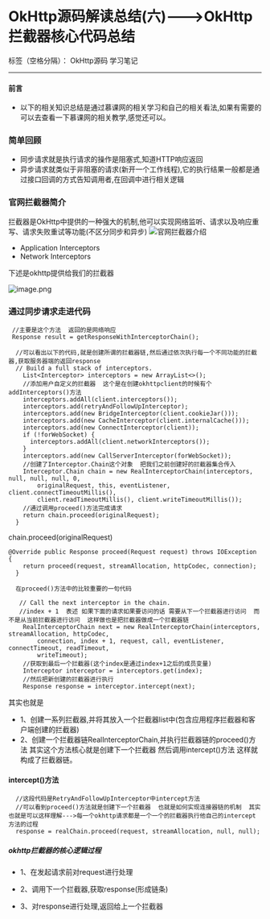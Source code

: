 # OkHttp源码解读总结(六)--->OkHttp拦截器核心代码总结

标签（空格分隔）： OkHttp源码 学习笔记

---


#### 前言

* 以下的相关知识总结是通过慕课网的相关学习和自己的相关看法,如果有需要的可以去查看一下慕课网的相关教学,感觉还可以。

### 简单回顾
* 同步请求就是执行请求的操作是阻塞式,知道HTTP响应返回
* 异步请求就类似于非阻塞的请求(新开一个工作线程),它的执行结果一般都是通过接口回调的方式告知调用者,在回调中进行相关逻辑

### 官网拦截器简介
拦截器是OkHttp中提供的一种强大的机制,他可以实现网络监听、请求以及响应重写、请求失败重试等功能(不区分同步和异步)
![官网拦截器介绍][1]

* Application Interceptors
* Network Interceptors

下述是okhttp提供给我们的拦截器

![image.png](http://upload-images.jianshu.io/upload_images/1316820-d971507023856158.png?imageMogr2/auto-orient/strip%7CimageView2/2/w/1240)


### 通过同步请求走进代码
```
 //主要是这个方法  返回的是网络响应 
 Response result = getResponseWithInterceptorChain();
 
  //可以看出以下的代码,就是创建所谓的拦截器链,然后通过依次执行每一个不同功能的拦截器,获取服务器端的返回response
  // Build a full stack of interceptors.
    List<Interceptor> interceptors = new ArrayList<>();
    //添加用户自定义的拦截器  这个是在创建okhttpclient的时候有个addInterceptors()方法
    interceptors.addAll(client.interceptors());
    interceptors.add(retryAndFollowUpInterceptor);
    interceptors.add(new BridgeInterceptor(client.cookieJar()));
    interceptors.add(new CacheInterceptor(client.internalCache()));
    interceptors.add(new ConnectInterceptor(client));
    if (!forWebSocket) {
      interceptors.addAll(client.networkInterceptors());
    }
    interceptors.add(new CallServerInterceptor(forWebSocket));
    //创建了Interceptor.Chain这个对象  把我们之前创建好的拦截器集合传入
    Interceptor.Chain chain = new RealInterceptorChain(interceptors, null, null, null, 0,
        originalRequest, this, eventListener, client.connectTimeoutMillis(),
        client.readTimeoutMillis(), client.writeTimeoutMillis());
    //通过调用proceed()方法完成请求
    return chain.proceed(originalRequest);
  }

```
chain.proceed(originalRequest)

```
@Override public Response proceed(Request request) throws IOException {
    return proceed(request, streamAllocation, httpCodec, connection);
  }
  
  在proceed()方法中的比较重要的一句代码
  
   // Call the next interceptor in the chain.
   //index + 1  表述 如果下面的请求如果要访问的话 需要从下一个拦截器进行访问  而不是从当前拦截器进行访问  这样做也是把拦截器做成一个拦截器链
    RealInterceptorChain next = new RealInterceptorChain(interceptors, streamAllocation, httpCodec,
        connection, index + 1, request, call, eventListener, connectTimeout, readTimeout,
        writeTimeout);
    //获取到最后一个拦截器(这个index是通过index+1之后的成员变量)    
    Interceptor interceptor = interceptors.get(index);
    //然后把新创建的拦截器进行执行
    Response response = interceptor.intercept(next);
```
其实也就是

* 1、创建一系列拦截器,并将其放入一个拦截器list中(包含应用程序拦截器和客户端创建的拦截器)
* 2、创建一个拦截器链RealInterceptorChain,并执行拦截器链的proceed()方法  其实这个方法核心就是创建下一个拦截器  然后调用intercept()方法  这样就构成了拦截器链。

#### intercept()方法


```
  //这段代码是RetryAndFollowUpInterceptor中intercept方法
  //可以看到proceed()方法就是创建下一个拦截器  也就是如何实现连接器链的机制  其实也就是可以这样理解--->每一个okhttp请求都是一个一个的拦截器执行他自己的intercept方法的过程
  response = realChain.proceed(request, streamAllocation, null, null);
```

##### okhttp拦截器的核心逻辑过程

* 1、在发起请求前对request进行处理
* 2、调用下一个拦截器,获取response(形成链条)
* 3、对response进行处理,返回给上一个拦截器




  [1]: https://raw.githubusercontent.com/wiki/square/okhttp/interceptors@2x.png
